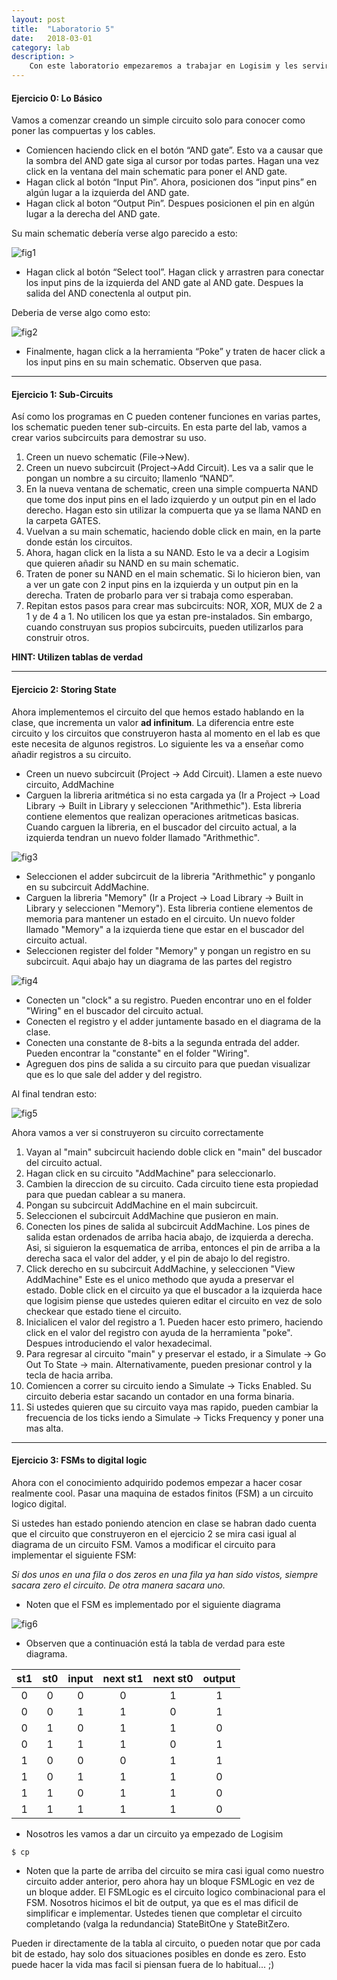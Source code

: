 ```yaml
---
layout: post
title:  "Laboratorio 5"
date:   2018-03-01
category: lab
description: >
    Con este laboratorio empezaremos a trabajar en Logisim y les servirá como guía para un próximo proyecto.
---
```


#### Ejercicio 0: Lo Básico

Vamos a comenzar creando un simple circuito solo para conocer como poner las compuertas y los cables.

* Comiencen haciendo click en el botón “AND gate”. Esto va a causar que la sombra del AND gate siga al cursor por todas partes. Hagan una vez click en la ventana del main schematic para poner el AND gate.
* Hagan click al botón “Input Pin”. Ahora, posicionen dos “input pins” en algún lugar a la izquierda del AND gate.
* Hagan click al boton “Output Pin”. Despues posicionen el pin en algún lugar a la derecha del AND gate.

Su main schematic debería verse algo parecido a esto:

![fig1](/assets/img/labs/schematic1.gif)

* Hagan click al botón “Select tool”. Hagan click y arrastren para conectar los input pins de la izquierda del AND gate al AND gate. Despues la salida del AND conectenla al output pin.

Deberia de verse algo como esto:

![fig2](/assets/img/labs/schematic2.gif)

* Finalmente, hagan click a la herramienta “Poke” y traten de hacer click a los input pins en su main schematic. Observen que pasa.

***

#### Ejercicio 1: Sub-Circuits

Así como los programas en C pueden contener funciones en varias partes, los schematic pueden tener sub-circuits. En esta parte del lab, vamos a crear varios subcircuits para demostrar su uso.

1. Creen un nuevo schematic (File->New).
2. Creen un nuevo subcircuit (Project->Add Circuit). Les va a salir que le pongan un nombre a su circuito; llamenlo “NAND”.
3. En la nueva ventana de schematic, creen una simple compuerta NAND que tome dos input pins en el lado izquierdo y un output pin en el lado derecho. Hagan esto sin utilizar la compuerta que ya se llama NAND en la carpeta GATES.
4. Vuelvan a su main schematic, haciendo doble click en main, en la parte donde están los circuitos.
5. Ahora, hagan click en la lista a su NAND. Esto le va a decir a Logisim que quieren añadir su NAND en su main schematic.
6. Traten de poner su NAND en el main schematic. Si lo hicieron bien, van a ver un gate con 2 input pins en la izquierda y un output pin en la derecha. Traten de probarlo para ver si trabaja como esperaban.
7. Repitan estos pasos para crear mas subcircuits: NOR, XOR, MUX de 2 a 1 y de 4 a 1. No utilicen los que ya estan pre-instalados. Sin embargo, cuando construyan sus propios subcircuits, pueden utilizarlos para construir otros.

**HINT: Utilizen tablas de verdad**

***

#### Ejercicio 2: Storing State

Ahora implementemos el circuito del que hemos estado hablando en la clase, que incrementa un valor **ad infinitum**. La diferencia entre este circuito y los circuitos que construyeron hasta al momento en el lab es que este necesita de algunos registros. Lo siguiente les va a enseñar como añadir registros a su circuito.

* Creen un nuevo subcircuit (Project -> Add Circuit). Llamen a este nuevo circuito, AddMachine
* Carguen la libreria aritmética si no esta cargada ya (Ir a Project -> Load Library -> Built in Library y seleccionen "Arithmethic"). Esta libreria contiene elementos que realizan operaciones aritmeticas basicas. Cuando carguen la libreria, en el buscador del circuito actual, a la izquierda tendran un nuevo folder llamado "Arithmethic".

![fig3](/assets/img/labs/arithmetic.gif)

* Seleccionen el adder subcircuit de la libreria "Arithmethic" y ponganlo en su subcircuit AddMachine.
* Carguen la libreria "Memory" (Ir a Project -> Load Library -> Built in Library y seleccionen "Memory"). Esta libreria contiene elementos de memoria para mantener un estado en el circuito. Un nuevo folder llamado "Memory" a la izquierda tiene que estar en el buscador del circuito actual.
* Seleccionen register del folder "Memory" y pongan un registro en su subcircuit. Aqui abajo hay un diagrama de las partes del registro


![fig4](/assets/img/labs/register.gif)

* Conecten un "clock" a su registro. Pueden encontrar uno en el folder "Wiring" en el buscador del circuito actual.
* Conecten el registro y el adder juntamente basado en el diagrama de la clase.
* Conecten una constante de 8-bits a la segunda entrada del adder. Pueden encontrar la "constante" en el folder "Wiring".
* Agreguen dos pins de salida a su circuito para que puedan visualizar que es lo que sale del adder y del registro.

Al final tendran esto:

![fig5](/assets/img/labs/AddMachine.png)

Ahora vamos a ver si construyeron su circuito correctamente

1. Vayan al "main" subcircuit haciendo doble click en "main" del buscador del circuito actual.
2. Hagan click en su circuito "AddMachine" para seleccionarlo.
3. Cambien la direccion de su circuito. Cada circuito tiene esta propiedad para que puedan cablear a su manera.
4. Pongan su subcircuit AddMachine en el main subcircuit.
5. Seleccionen el subcircuit AddMachine que pusieron en main.
6. Conecten los pines de salida al subcircuit AddMachine. Los pines de salida estan ordenados de arriba hacia abajo, de izquierda a derecha. Asi, si siguieron la esquematica de arriba, entonces el pin de arriba a la derecha saca el valor del adder, y el pin de abajo lo del registro.
7. Click derecho en su subcircuit AddMachine, y seleccionen "View AddMachine" Este es el unico methodo que ayuda a preservar el estado. Doble click en el circuito ya que el buscador a la izquierda hace que logisim piense que ustedes quieren editar el circuito en vez de solo checkear que estado tiene el circuito.
8. Inicialicen el valor del registro a 1. Pueden hacer esto primero, haciendo click en el valor del registro con ayuda de la herramienta "poke". Despues introduciendo el valor hexadecimal.
9. Para regresar al circuito "main" y preservar el estado, ir a Simulate -> Go Out To State -> main. Alternativamente, pueden presionar control y la tecla de hacia arriba.
10. Comiencen a correr su circuito iendo a Simulate -> Ticks Enabled. Su circuito deberia estar sacando un contador en una forma binaria.
11. Si ustedes quieren que su circuito vaya mas rapido, pueden cambiar la frecuencia de los ticks iendo a Simulate -> Ticks Frequency y poner una mas alta.

***

#### Ejercicio 3: FSMs to digital logic

Ahora con el conocimiento adquirido podemos empezar a hacer cosar realmente cool. Pasar una maquina de estados finitos (FSM) a un circuito logico digital.

Si ustedes han estado poniendo atencion en clase se habran dado cuenta que el circuito que construyeron en el ejercicio 2 se mira casi igual al diagrama de un circuito FSM. Vamos a modificar el circuito para implementar el siguiente FSM:

_Si dos unos en una fila o dos zeros en una fila ya han sido vistos, siempre sacara zero el circuito. De otra manera sacara uno._

* Noten que el FSM es implementado por el siguiente diagrama

![fig6](/assets/img/labs/FSM.png)

* Observen que a continuación está la tabla de verdad para este diagrama.

| st1 | st0 | input | next st1 | next st0 | output |
|:---:|:---:|:-----:|:--------:|:--------:|:------:|
|  0  |  0  |   0   |     0    |     1    |    1   |
|  0  |  0  |   1   |     1    |     0    |    1   |
|  0  |  1  |   0   |     1    |     1    |    0   |
|  0  |  1  |   1   |     1    |     0    |    1   |
|  1  |  0  |   0   |     0    |     1    |    1   |
|  1  |  0  |   1   |     1    |     1    |    0   |
|  1  |  1  |   0   |     1    |     1    |    0   |
|  1  |  1  |   1   |     1    |     1    |    0   |

* Nosotros les vamos a dar un circuito ya empezado de Logisim

```shell
$ cp
```

* Noten que la parte de arriba del circuito se mira casi igual como nuestro circuito adder anterior, pero ahora hay un bloque FSMLogic en vez de un bloque adder. El FSMLogic es el circuito logico combinacional para el FSM. Nosotros hicimos el bit de output, ya que es el mas dificil de simplificar e implementar. Ustedes tienen que completar el circuito completando (valga la redundancia) StateBitOne y StateBitZero.


Pueden ir directamente de la tabla al circuito, o pueden notar que por cada bit de estado, hay solo dos situaciones posibles en donde es zero. Esto puede hacer la vida mas facil si piensan fuera de lo habitual... ;)
